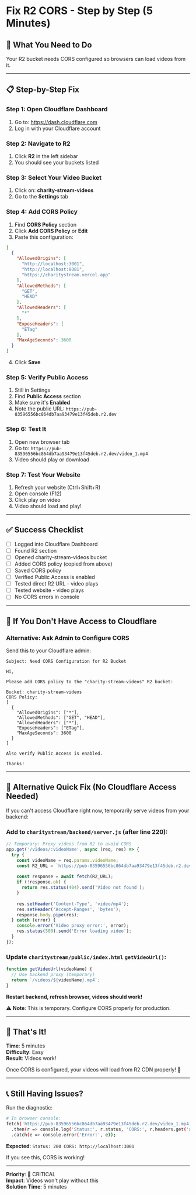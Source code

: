 # Fix R2 CORS - Step by Step (5 Minutes)

## 🎯 What You Need to Do

Your R2 bucket needs CORS configured so browsers can load videos from it.

---

## 📋 Step-by-Step Fix

### Step 1: Open Cloudflare Dashboard
1. Go to: https://dash.cloudflare.com
2. Log in with your Cloudflare account

### Step 2: Navigate to R2
1. Click **R2** in the left sidebar
2. You should see your buckets listed

### Step 3: Select Your Video Bucket
1. Click on: **charity-stream-videos**
2. Go to the **Settings** tab

### Step 4: Add CORS Policy
1. Find **CORS Policy** section
2. Click **Add CORS Policy** or **Edit**
3. Paste this configuration:

```json
[
  {
    "AllowedOrigins": [
      "http://localhost:3001",
      "http://localhost:8081",
      "https://charitystream.vercel.app"
    ],
    "AllowedMethods": [
      "GET",
      "HEAD"
    ],
    "AllowedHeaders": [
      "*"
    ],
    "ExposeHeaders": [
      "ETag"
    ],
    "MaxAgeSeconds": 3600
  }
]
```

4. Click **Save**

### Step 5: Verify Public Access
1. Still in Settings
2. Find **Public Access** section
3. Make sure it's **Enabled**
4. Note the public URL: `https://pub-83596556bc864db7aa93479e13f45deb.r2.dev`

### Step 6: Test It
1. Open new browser tab
2. Go to: `https://pub-83596556bc864db7aa93479e13f45deb.r2.dev/video_1.mp4`
3. Video should play or download

### Step 7: Test Your Website
1. Refresh your website (Ctrl+Shift+R)
2. Open console (F12)
3. Click play on video
4. Video should load and play!

---

## ✅ Success Checklist

- [ ] Logged into Cloudflare Dashboard
- [ ] Found R2 section
- [ ] Opened charity-stream-videos bucket
- [ ] Added CORS policy (copied from above)
- [ ] Saved CORS policy
- [ ] Verified Public Access is enabled
- [ ] Tested direct R2 URL - video plays
- [ ] Tested website - video plays
- [ ] No CORS errors in console

---

## 🚨 If You Don't Have Access to Cloudflare

### Alternative: Ask Admin to Configure CORS

Send this to your Cloudflare admin:

```
Subject: Need CORS Configuration for R2 Bucket

Hi,

Please add CORS policy to the "charity-stream-videos" R2 bucket:

Bucket: charity-stream-videos
CORS Policy:
[
  {
    "AllowedOrigins": ["*"],
    "AllowedMethods": ["GET", "HEAD"],
    "AllowedHeaders": ["*"],
    "ExposeHeaders": ["ETag"],
    "MaxAgeSeconds": 3600
  }
]

Also verify Public Access is enabled.

Thanks!
```

---

## 🔄 Alternative Quick Fix (No Cloudflare Access Needed)

If you can't access Cloudflare right now, temporarily serve videos from your backend:

### Add to `charitystream/backend/server.js` (after line 220):

```javascript
// Temporary: Proxy videos from R2 to avoid CORS
app.get('/videos/:videoName', async (req, res) => {
  try {
    const videoName = req.params.videoName;
    const R2_URL = `https://pub-83596556bc864db7aa93479e13f45deb.r2.dev/${videoName}`;
    
    const response = await fetch(R2_URL);
    if (!response.ok) {
      return res.status(404).send('Video not found');
    }
    
    res.setHeader('Content-Type', 'video/mp4');
    res.setHeader('Accept-Ranges', 'bytes');
    response.body.pipe(res);
  } catch (error) {
    console.error('Video proxy error:', error);
    res.status(500).send('Error loading video');
  }
});
```

### Update `charitystream/public/index.html` `getVideoUrl()`:

```javascript
function getVideoUrl(videoName) {
  // Use backend proxy (temporary)
  return `/videos/${videoName}.mp4`;
}
```

**Restart backend, refresh browser, videos should work!**

⚠️ **Note**: This is temporary. Configure CORS properly for production.

---

## 🎉 That's It!

**Time**: 5 minutes  
**Difficulty**: Easy  
**Result**: Videos work!

Once CORS is configured, your videos will load from R2 CDN properly! 🚀

---

## 📞 Still Having Issues?

Run the diagnostic:
```bash
# In browser console:
fetch('https://pub-83596556bc864db7aa93479e13f45deb.r2.dev/video_1.mp4')
  .then(r => console.log('Status:', r.status, 'CORS:', r.headers.get('access-control-allow-origin')))
  .catch(e => console.error('Error:', e));
```

**Expected**: `Status: 200 CORS: http://localhost:3001`

If you see this, CORS is working!

---

**Priority**: 🔴 CRITICAL  
**Impact**: Videos won't play without this  
**Solution Time**: 5 minutes

